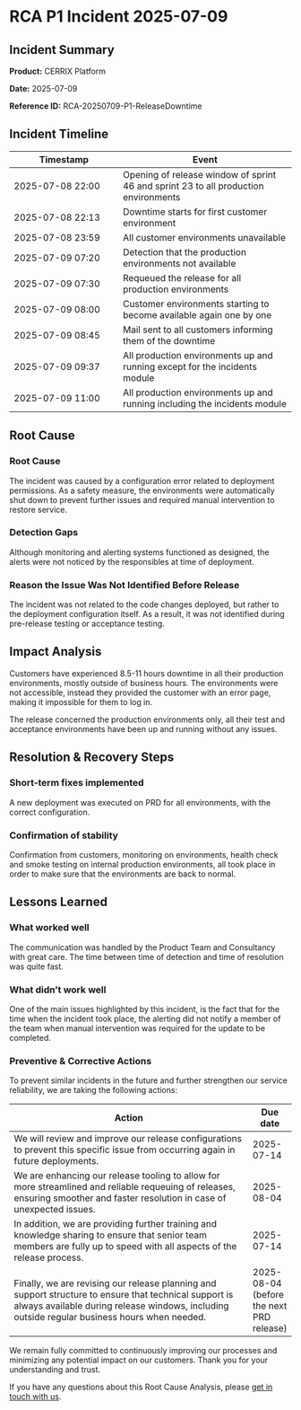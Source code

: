 # RCA P1 Incident 2025-07-09

## Incident Summary

**Product:** CERRIX Platform

**Date:** 2025-07-09

**Reference ID:** RCA-20250709-P1-ReleaseDowntime

## Incident Timeline

<table><thead><tr><th width="178.72265625">Timestamp</th><th>Event</th></tr></thead><tbody><tr><td>2025-07-08 22:00</td><td>Opening of release window of sprint 46 and sprint 23 to all production environments</td></tr><tr><td>2025-07-08 22:13</td><td>Downtime starts for first customer environment</td></tr><tr><td>2025-07-08 23:59</td><td>All customer environments unavailable</td></tr><tr><td>2025-07-09 07:20</td><td>Detection that the production environments not available</td></tr><tr><td>2025-07-09 07:30</td><td>Requeued the release for all production environments</td></tr><tr><td>2025-07-09 08:00</td><td>Customer environments starting to become available again one by one</td></tr><tr><td>2025-07-09 08:45</td><td>Mail sent to all customers informing them of the downtime</td></tr><tr><td>2025-07-09 09:37</td><td>All production environments up and running except for the incidents module</td></tr><tr><td>2025-07-09 11:00</td><td>All production environments up and running including the incidents module</td></tr></tbody></table>

## Root Cause

### Root Cause

The incident was caused by a configuration error related to deployment permissions. As a safety measure, the environments were automatically shut down to prevent further issues and required manual intervention to restore service.

### Detection Gaps

Although monitoring and alerting systems functioned as designed, the alerts were not noticed by the responsibles at time of deployment.

### Reason the Issue Was Not Identified Before Release

The incident was not related to the code changes deployed, but rather to the deployment configuration itself. As a result, it was not identified during pre-release testing or acceptance testing.

## Impact Analysis

Customers have experienced 8.5-11 hours downtime in all their production environments, mostly outside of business hours. The environments were not accessible, instead they provided the customer with an error page, making it impossible for them to log in.

The release concerned the production environments only, all their test and acceptance environments have been up and running without any issues.&#x20;

## Resolution & Recovery Steps

### Short-term fixes implemented

A new deployment was executed on PRD for all environments, with the correct configuration.

### Confirmation of stability

Confirmation from customers, monitoring on environments, health check and smoke testing on internal production environments, all took place in order to make sure that the environments are back to normal.

## Lessons Learned

### What worked well

The communication was handled by the Product Team and Consultancy with great care. The time between time of detection and time of resolution was quite fast.

### What didn’t work well

One of the main issues highlighted by this incident, is the fact that for the time when the incident took place, the alerting did not notify a member of the team when manual intervention was required for the update to be completed.&#x20;

### Preventive & Corrective Actions

To prevent similar incidents in the future and further strengthen our service reliability, we are taking the following actions:

<table><thead><tr><th width="515.32421875">Action</th><th>Due date</th></tr></thead><tbody><tr><td>We will review and improve our release configurations to prevent this specific issue from occurring again in future deployments.</td><td>2025-07-14</td></tr><tr><td>We are enhancing our release tooling to allow for more streamlined and reliable requeuing of releases, ensuring smoother and faster resolution in case of unexpected issues.</td><td>2025-08-04</td></tr><tr><td>In addition, we are providing further training and knowledge sharing to ensure that senior team members are fully up to speed with all aspects of the release process.</td><td>2025-07-14</td></tr><tr><td>Finally, we are revising our release planning and support structure to ensure that technical support is always available during release windows, including outside regular business hours when needed.</td><td>2025-08-04 (before the next PRD release)</td></tr></tbody></table>

We remain fully committed to continuously improving our processes and minimizing any potential impact on our customers. Thank you for your understanding and trust.

If you have any questions about this Root Cause Analysis, please [get in touch with us](../getting-support.md).
